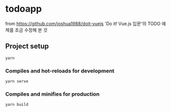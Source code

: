 # todoapp
from https://github.com/joshua1988/doit-vuejs
'Do it! Vue.js 입문'의 TODO 예제를 조금 수정해 본 것

## Project setup
```
yarn
```

### Compiles and hot-reloads for development
```
yarn serve
```

### Compiles and minifies for production
```
yarn build
```
